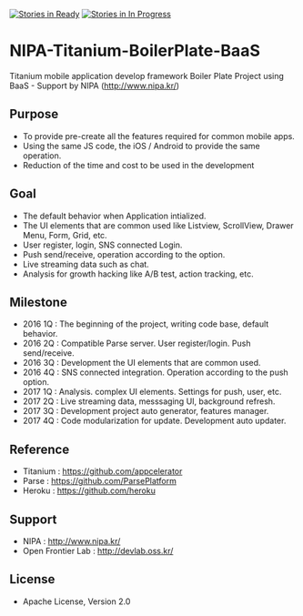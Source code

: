 [![Stories in Ready](https://badge.waffle.io/kosslab-kr/Titanium-SaveMyFriend.png?label=ready&title=Ready)](https://waffle.io/kosslab-kr/Titanium-SaveMyFriend)
[![Stories in In Progress](https://badge.waffle.io/kosslab-kr/Titanium-SaveMyFriend.png?label=in%20progress&title=In%20Progress)](https://waffle.io/kosslab-kr/Titanium-SaveMyFriend)

# NIPA-Titanium-BoilerPlate-BaaS
Titanium mobile application develop framework Boiler Plate Project using BaaS - Support by NIPA (http://www.nipa.kr/)

## Purpose
- To provide pre-create all the features required for common mobile apps.
- Using the same JS code, the iOS / Android to provide the same operation.
- Reduction of the time and cost to be used in the development

## Goal
- The default behavior when Application intialized.
- The UI elements that are common used like Listview, ScrollView, Drawer Menu, Form, Grid, etc.
- User register, login, SNS connected Login.
- Push send/receive, operation according to the option.
- Live streaming data such as chat.
- Analysis for growth hacking like A/B test, action tracking, etc.

## Milestone
- 2016 1Q : The beginning of the project, writing code base, default behavior.
- 2016 2Q : Compatible Parse server. User register/login. Push send/receive.
- 2016 3Q : Development the UI elements that are common used.
- 2016 4Q : SNS connected integration. Operation according to the push option.
- 2017 1Q : Analysis. complex UI elements. Settings for push, user, etc.
- 2017 2Q : Live streaming data, messsaging UI, background refresh.
- 2017 3Q : Development project auto generator, features manager.
- 2017 4Q : Code modularization for update. Development auto updater.

## Reference
- Titanium : https://github.com/appcelerator
- Parse : https://github.com/ParsePlatform
- Heroku : https://github.com/heroku

## Support
- NIPA : http://www.nipa.kr/
- Open Frontier Lab : http://devlab.oss.kr/

## License
- Apache License, Version 2.0
